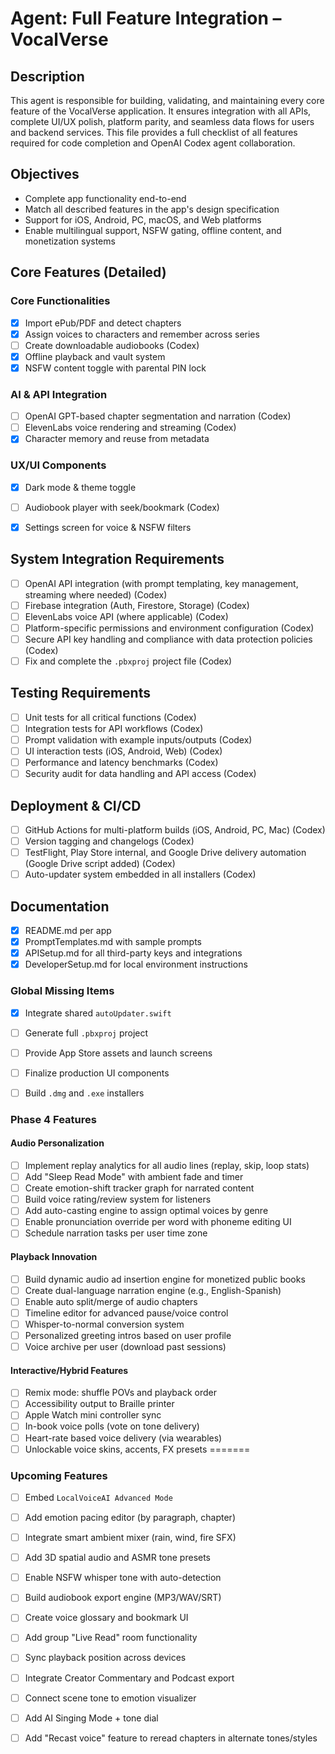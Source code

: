 # Agent: Full Feature Integration – VocalVerse

## Description
This agent is responsible for building, validating, and maintaining every core feature of the VocalVerse application. It ensures integration with all APIs, complete UI/UX polish, platform parity, and seamless data flows for users and backend services. This file provides a full checklist of all features required for code completion and OpenAI Codex agent collaboration.

## Objectives
- Complete app functionality end-to-end
- Match all described features in the app's design specification
- Support for iOS, Android, PC, macOS, and Web platforms
- Enable multilingual support, NSFW gating, offline content, and monetization systems

## Core Features (Detailed)

### Core Functionalities
- [x] Import ePub/PDF and detect chapters
- [x] Assign voices to characters and remember across series
- [ ] Create downloadable audiobooks (Codex)
- [x] Offline playback and vault system
- [x] NSFW content toggle with parental PIN lock

### AI & API Integration
- [ ] OpenAI GPT-based chapter segmentation and narration (Codex)
- [ ] ElevenLabs voice rendering and streaming (Codex)
- [x] Character memory and reuse from metadata

### UX/UI Components
- [x] Dark mode & theme toggle
- [ ] Audiobook player with seek/bookmark (Codex)
- [x] Settings screen for voice & NSFW filters


## System Integration Requirements
- [ ] OpenAI API integration (with prompt templating, key management, streaming where needed) (Codex)
- [ ] Firebase integration (Auth, Firestore, Storage) (Codex)
- [ ] ElevenLabs voice API (where applicable) (Codex)
- [ ] Platform-specific permissions and environment configuration (Codex)
- [ ] Secure API key handling and compliance with data protection policies (Codex)
- [ ] Fix and complete the `.pbxproj` project file (Codex)

## Testing Requirements
- [ ] Unit tests for all critical functions (Codex)
- [ ] Integration tests for API workflows (Codex)
- [ ] Prompt validation with example inputs/outputs (Codex)
- [ ] UI interaction tests (iOS, Android, Web) (Codex)
- [ ] Performance and latency benchmarks (Codex)
- [ ] Security audit for data handling and API access (Codex)

## Deployment & CI/CD
- [ ] GitHub Actions for multi-platform builds (iOS, Android, PC, Mac) (Codex)
- [ ] Version tagging and changelogs (Codex)
- [ ] TestFlight, Play Store internal, and Google Drive delivery automation (Google Drive script added) (Codex)
- [ ] Auto-updater system embedded in all installers (Codex)

## Documentation
- [x] README.md per app
- [x] PromptTemplates.md with sample prompts
- [x] APISetup.md for all third-party keys and integrations
- [x] DeveloperSetup.md for local environment instructions

### Global Missing Items
- [x] Integrate shared `autoUpdater.swift`
- [ ] Generate full `.pbxproj` project
- [ ] Provide App Store assets and launch screens
- [ ] Finalize production UI components
- [ ] Build `.dmg` and `.exe` installers


### Phase 4 Features
#### Audio Personalization
- [ ] Implement replay analytics for all audio lines (replay, skip, loop stats)
- [ ] Add "Sleep Read Mode" with ambient fade and timer
- [ ] Create emotion-shift tracker graph for narrated content
- [ ] Build voice rating/review system for listeners
- [ ] Add auto-casting engine to assign optimal voices by genre
- [ ] Enable pronunciation override per word with phoneme editing UI
- [ ] Schedule narration tasks per user time zone

#### Playback Innovation
- [ ] Build dynamic audio ad insertion engine for monetized public books
- [ ] Create dual-language narration engine (e.g., English-Spanish)
- [ ] Enable auto split/merge of audio chapters
- [ ] Timeline editor for advanced pause/voice control
- [ ] Whisper-to-normal conversion system
- [ ] Personalized greeting intros based on user profile
- [ ] Voice archive per user (download past sessions)

#### Interactive/Hybrid Features
- [ ] Remix mode: shuffle POVs and playback order
- [ ] Accessibility output to Braille printer
- [ ] Apple Watch mini controller sync
- [ ] In-book voice polls (vote on tone delivery)
- [ ] Heart-rate based voice delivery (via wearables)
- [ ] Unlockable voice skins, accents, FX presets
=======
### Upcoming Features
- [ ] Embed `LocalVoiceAI Advanced Mode`
- [ ] Add emotion pacing editor (by paragraph, chapter)
- [ ] Integrate smart ambient mixer (rain, wind, fire SFX)
- [ ] Add 3D spatial audio and ASMR tone presets
- [ ] Enable NSFW whisper tone with auto-detection
- [ ] Build audiobook export engine (MP3/WAV/SRT)
- [ ] Create voice glossary and bookmark UI
- [ ] Add group "Live Read" room functionality
- [ ] Sync playback position across devices
- [ ] Integrate Creator Commentary and Podcast export
- [ ] Connect scene tone to emotion visualizer
- [ ] Add AI Singing Mode + tone dial
- [ ] Add "Recast voice" feature to reread chapters in alternate tones/styles

